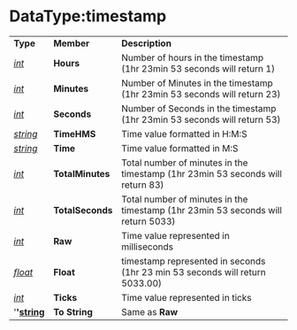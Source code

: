 # DataType:timestamp

|  |  |  |
| :--- | :--- | :--- |
| **Type** | **Member** | **Description** |
| [_int_](datatype-int.md) | **Hours** | Number of hours in the timestamp \(1hr 23min 53 seconds will return 1\) |
| [_int_](datatype-int.md) | **Minutes** | Number of Minutes in the timestamp \(1hr 23min 53 seconds will return 23\) |
| [_int_](datatype-int.md) | **Seconds** | Number of Seconds in the timestamp \(1hr 23min 53 seconds will return 53\) |
| [_string_](datatype-string.md) | **TimeHMS** | Time value formatted in H:M:S |
| [_string_](datatype-string.md) | **Time** | Time value formatted in M:S |
| [_int_](datatype-int.md) | **TotalMinutes** | Total number of minutes in the timestamp \(1hr 23min 53 seconds will return 83\) |
| [_int_](datatype-int.md) | **TotalSeconds** | Total number of minutes in the timestamp \(1hr 23min 53 seconds will return 5033\) |
| [_int_](datatype-int.md) | **Raw** | Time value represented in milliseconds |
| [_float_](datatype-float.md) | **Float** | timestamp represented in seconds \(1hr 23 min 53 seconds will return 5033.00\) |
| [_int_](datatype-int.md) | **Ticks** | Time value represented in ticks |
| '**'**[**string**](datatype-string.md) | **To String** | Same as **Raw** |

